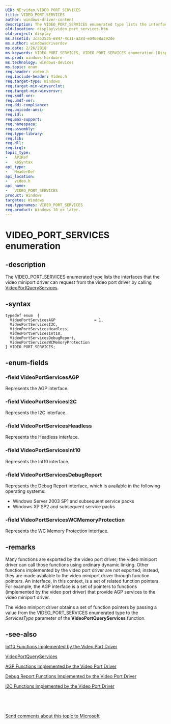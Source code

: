 ```yaml
---
UID: NE:video.VIDEO_PORT_SERVICES
title: VIDEO_PORT_SERVICES
author: windows-driver-content
description: The VIDEO_PORT_SERVICES enumerated type lists the interfaces that the video miniport driver can request from the video port driver by calling VideoPortQueryServices.
old-location: display\video_port_services.htm
old-project: display
ms.assetid: 3ca53536-e847-4c11-a28d-e046e8a392de
ms.author: windowsdriverdev
ms.date: 2/26/2018
ms.keywords: VIDEO_PORT_SERVICES, VIDEO_PORT_SERVICES enumeration [Display Devices], VideoPortServicesAGP, VideoPortServicesDebugReport, VideoPortServicesHeadless, VideoPortServicesI2C, VideoPortServicesInt10, VideoPortServicesWCMemoryProtection, Video_Structs_f2ede654-971a-4700-a911-8063a2a03ffe.xml, display.video_port_services, video/VIDEO_PORT_SERVICES, video/VideoPortServicesAGP, video/VideoPortServicesDebugReport, video/VideoPortServicesHeadless, video/VideoPortServicesI2C, video/VideoPortServicesInt10, video/VideoPortServicesWCMemoryProtection
ms.prod: windows-hardware
ms.technology: windows-devices
ms.topic: enum
req.header: video.h
req.include-header: Video.h
req.target-type: Windows
req.target-min-winverclnt: 
req.target-min-winversvr: 
req.kmdf-ver: 
req.umdf-ver: 
req.ddi-compliance: 
req.unicode-ansi: 
req.idl: 
req.max-support: 
req.namespace: 
req.assembly: 
req.type-library: 
req.lib: 
req.dll: 
req.irql: 
topic_type:
-	APIRef
-	kbSyntax
api_type:
-	HeaderDef
api_location:
-	video.h
api_name:
-	VIDEO_PORT_SERVICES
product: Windows
targetos: Windows
req.typenames: VIDEO_PORT_SERVICES
req.product: Windows 10 or later.
---
```


# VIDEO_PORT_SERVICES enumeration


## -description


The VIDEO_PORT_SERVICES enumerated type lists the interfaces that the video miniport driver can request from the video port driver by calling <a href="..\video\nf-video-videoportqueryservices.md">VideoPortQueryServices</a>.


## -syntax


````
typedef enum  { 
  VideoPortServicesAGP                 = 1,
  VideoPortServicesI2C,
  VideoPortServicesHeadless,
  VideoPortServicesInt10,
  VideoPortServicesDebugReport,
  VideoPortServicesWCMemoryProtection
} VIDEO_PORT_SERVICES;
````


## -enum-fields




### -field VideoPortServicesAGP

Represents the AGP interface. 


### -field VideoPortServicesI2C

Represents the I2C interface. 


### -field VideoPortServicesHeadless

Represents the Headless interface. 


### -field VideoPortServicesInt10

Represents the Int10 interface. 


### -field VideoPortServicesDebugReport

Represents the Debug Report interface, which is available in the following operating systems:
 


<ul>
<li>Windows Server 2003 SP1 and subsequent service packs</li>
<li>Windows XP SP2 and subsequent service packs </li>
</ul>

### -field VideoPortServicesWCMemoryProtection

Represents the WC Memory Protection interface. 


## -remarks



Many functions are exported by the video port driver; the video miniport driver can call those functions using ordinary dynamic linking. Other functions implemented by the video port driver are not exported; instead, they are made available to the video miniport driver through function pointers. An interface, in this context, is a set of related function pointers. For example, the AGP interface is a set of pointers to functions (implemented by the video port driver) that provide AGP services to the video miniport driver.

The video miniport driver obtains a set of function pointers by passing a value from the VIDEO_PORT_SERVICES enumerated type to the <i>ServicesType</i> parameter of the <b>VideoPortQueryServices</b> function.




## -see-also

<a href="https://msdn.microsoft.com/library/windows/hardware/ff567732">Int10 Functions Implemented by the Video Port Driver</a>



<a href="..\video\nf-video-videoportqueryservices.md">VideoPortQueryServices</a>



<a href="https://msdn.microsoft.com/library/windows/hardware/ff538227">AGP Functions Implemented by the Video Port Driver</a>



<a href="https://msdn.microsoft.com/library/windows/hardware/ff551792">Debug Report Functions Implemented by the Video Port Driver</a>



<a href="https://msdn.microsoft.com/library/windows/hardware/ff567384">I2C Functions Implemented by the Video Port Driver</a>



 

 

<a href="mailto:wsddocfb@microsoft.com?subject=Documentation%20feedback [display\display]:%20VIDEO_PORT_SERVICES enumeration%20 RELEASE:%20(2/26/2018)&amp;body=%0A%0APRIVACY STATEMENT%0A%0AWe use your feedback to improve the documentation. We don't use your email address for any other purpose, and we'll remove your email address from our system after the issue that you're reporting is fixed. While we're working to fix this issue, we might send you an email message to ask for more info. Later, we might also send you an email message to let you know that we've addressed your feedback.%0A%0AFor more info about Microsoft's privacy policy, see http://privacy.microsoft.com/en-us/default.aspx." title="Send comments about this topic to Microsoft">Send comments about this topic to Microsoft</a>

